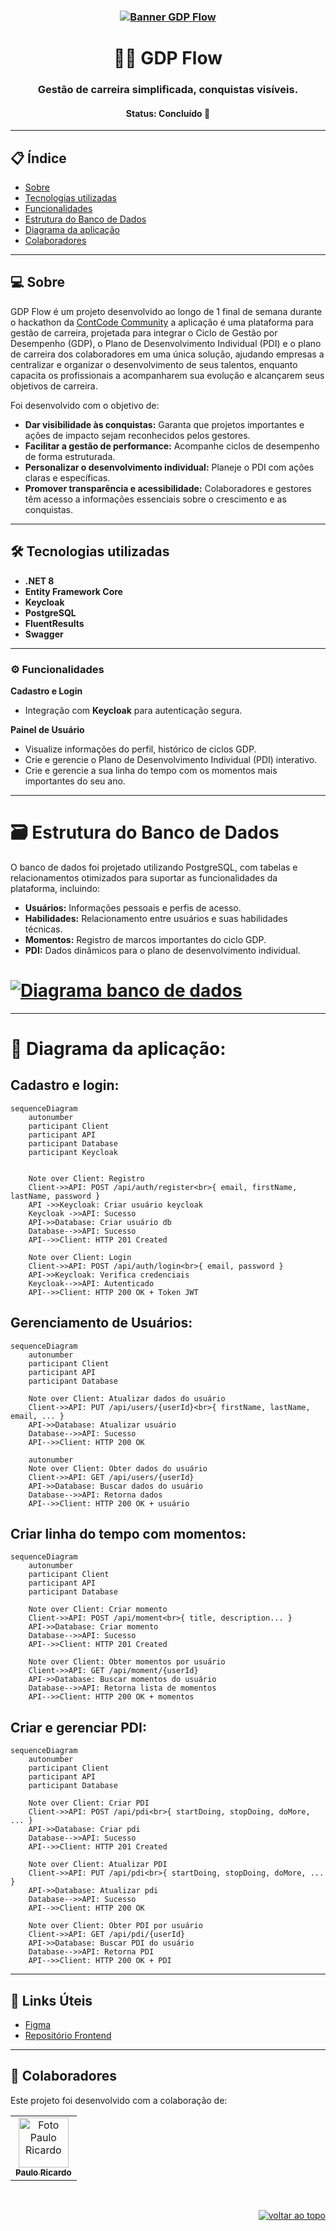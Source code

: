 <h3 align="center">
   <a href="#"><img alt="Banner GDP Flow" title="GDP Flow" src="https://firebasestorage.googleapis.com/v0/b/uploads-58ebc.appspot.com/o/profile.png?alt=media&token=98e579a4-068c-484a-9852-b5282dd26c8e"/></a>
</h3>

<h1 align="center">👨‍💻 GDP Flow</h1>

<h3 align="center">
  Gestão de carreira simplificada, conquistas visíveis.
</h3>

<h4 align="center">
   Status: Concluído 🚀
</h4>

---

## 📋 Índice
- [Sobre](#-sobre)
- [Tecnologias utilizadas](#%EF%B8%8F-tecnologias-utilizadas)
- [Funcionalidades](#%EF%B8%8F-funcionalidades)
- [Estrutura do Banco de Dados](#%EF%B8%8F-estrutura-do-banco-de-dados)
- [Diagrama da aplicação](#-diagrama-da-aplicação)
- [Colaboradores](#-colaboradores)

---

## 💻 Sobre
GDP Flow é um projeto desenvolvido ao longo de 1 final de semana durante o hackathon da [ContCode Community](https://www.linkedin.com/company/contcode-community/posts/?feedView=all)
a aplicação é uma plataforma para gestão de carreira, projetada para integrar o Ciclo de Gestão por Desempenho (GDP), o Plano de Desenvolvimento Individual (PDI) e o plano de carreira dos colaboradores em uma única solução, ajudando empresas a centralizar e organizar o desenvolvimento de seus talentos, enquanto capacita os profissionais a acompanharem sua evolução e alcançarem seus objetivos de carreira.

Foi desenvolvido com o objetivo de:
- **Dar visibilidade às conquistas:** Garanta que projetos importantes e ações de impacto sejam reconhecidos pelos gestores.
- **Facilitar a gestão de performance:** Acompanhe ciclos de desempenho de forma estruturada.
- **Personalizar o desenvolvimento individual:** Planeje o PDI com ações claras e específicas.
- **Promover transparência e acessibilidade:** Colaboradores e gestores têm acesso a informações essenciais sobre o crescimento e as conquistas.

---

## 🛠️ Tecnologias utilizadas
  - **.NET 8**
  - **Entity Framework Core**
  - **Keycloak**
  - **PostgreSQL**
  - **FluentResults**
  - **Swagger**

---

### ⚙️ Funcionalidades
**Cadastro e Login**
  - Integração com **Keycloak** para autenticação segura.

**Painel de Usuário**
  - Visualize informações do perfil, histórico de ciclos GDP.
  - Crie e gerencie o Plano de Desenvolvimento Individual (PDI) interativo.
  - Crie e gerencie a sua linha do tempo com os momentos mais importantes do seu ano.

---

# 🗃️ Estrutura do Banco de Dados
O banco de dados foi projetado utilizando PostgreSQL, com tabelas e relacionamentos otimizados para suportar as funcionalidades da plataforma, incluindo:
  - **Usuários:** Informações pessoais e perfis de acesso.
  - **Habilidades:** Relacionamento entre usuários e suas habilidades técnicas.
  - **Momentos:** Registro de marcos importantes do ciclo GDP.
  - **PDI:** Dados dinâmicos para o plano de desenvolvimento individual.

<h1 align="#-diagrama-da-aplicação">
   <a href="#"><img alt="Diagrama banco de dados" title="Diagrama banco de dados" src="https://firebasestorage.googleapis.com/v0/b/uploads-58ebc.appspot.com/o/db-diagram.png?alt=media&token=90fd5496-5b50-45ca-965a-d9b1dfd51c5f"/></a>
</h1>

---

# 🧩 Diagrama da aplicação:

## Cadastro e login:
```mermaid
sequenceDiagram
    autonumber
    participant Client
    participant API
    participant Database
    participant Keycloak


    Note over Client: Registro
    Client->>API: POST /api/auth/register<br>{ email, firstName, lastName, password }
    API ->>Keycloak: Criar usuário keycloak
    Keycloak ->>API: Sucesso
    API->>Database: Criar usuário db
    Database-->>API: Sucesso
    API-->>Client: HTTP 201 Created

    Note over Client: Login
    Client->>API: POST /api/auth/login<br>{ email, password }
    API->>Keycloak: Verifica credenciais
    Keycloak-->>API: Autenticado
    API-->>Client: HTTP 200 OK + Token JWT
```

## Gerenciamento de Usuários:
```mermaid
sequenceDiagram
    autonumber
    participant Client
    participant API
    participant Database

    Note over Client: Atualizar dados do usuário
    Client->>API: PUT /api/users/{userId}<br>{ firstName, lastName, email, ... }
    API->>Database: Atualizar usuário
    Database-->>API: Sucesso
    API-->>Client: HTTP 200 OK

    autonumber
    Note over Client: Obter dados do usuário
    Client->>API: GET /api/users/{userId}
    API->>Database: Buscar dados do usuário
    Database-->>API: Retorna dados
    API-->>Client: HTTP 200 OK + usuário
```

## Criar linha do tempo com momentos:
```mermaid
sequenceDiagram
    autonumber
    participant Client
    participant API
    participant Database

    Note over Client: Criar momento
    Client->>API: POST /api/moment<br>{ title, description... }
    API->>Database: Criar momento
    Database-->>API: Sucesso
    API-->>Client: HTTP 201 Created

    Note over Client: Obter momentos por usuário
    Client->>API: GET /api/moment/{userId}
    API->>Database: Buscar momentos do usuário
    Database-->>API: Retorna lista de momentos
    API-->>Client: HTTP 200 OK + momentos
```

## Criar e gerenciar PDI:
```mermaid
sequenceDiagram
    autonumber
    participant Client
    participant API
    participant Database

    Note over Client: Criar PDI
    Client->>API: POST /api/pdi<br>{ startDoing, stopDoing, doMore, ... }
    API->>Database: Criar pdi
    Database-->>API: Sucesso
    API-->>Client: HTTP 201 Created

    Note over Client: Atualizar PDI
    Client->>API: PUT /api/pdi<br>{ startDoing, stopDoing, doMore, ... }
    API->>Database: Atualizar pdi
    Database-->>API: Sucesso
    API-->>Client: HTTP 200 OK

    Note over Client: Obter PDI por usuário
    Client->>API: GET /api/pdi/{userId}
    API->>Database: Buscar PDI do usuário
    Database-->>API: Retorna PDI
    API-->>Client: HTTP 200 OK + PDI
```

---

## 🔗 Links Úteis
- [Figma](https://www.figma.com/design/t85gM3lPYiil6qGyg3VE3Y/GDP-Flow?node-id=0-1&t=wRVPSYK6sbv3Dvp7-1)
- [Repositório Frontend](https://github.com/HackCont/gdp-flow-front-end)

---

## 🤝 Colaboradores

Este projeto foi desenvolvido com a colaboração de:

<table>
  <tr>
 <td align="center"><a href="https://www.linkedin.com/in/paulo-ricardo-magalhaes/"><img src="https://firebasestorage.googleapis.com/v0/b/uploads-58ebc.appspot.com/o/paulo.jpeg?alt=media&token=8658818a-1377-478a-884e-03efc40f2980" width="80px;" alt="Foto Paulo Ricardo"/><br /><sub><b>Paulo Ricardo</b></sub></a><br /></td>
  </tr>
</table>

</br>

<p align="right"><a href="#top"><img src="https://img.shields.io/static/v1?label&message=voltar+ao+topo&color=444444&style=flat&logo" alt="voltar ao topo" /></a></p>
